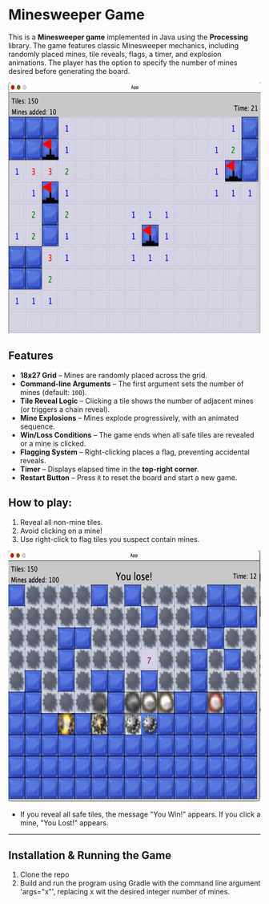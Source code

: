 # Minesweeper Game
This is a **Minesweeper game** implemented in Java using the **Processing** library. The game features classic Minesweeper mechanics, including randomly placed mines, tile reveals, flags, a timer, and explosion animations. The player has the option to specify the number of mines desired before generating the board. 

<img src="minesweeper_prev_1.png" width="600" height="500">


## Features
* **18x27 Grid** – Mines are randomly placed across the grid.  
* **Command-line Arguments** – The first argument sets the number of mines (default: `100`).  
* **Tile Reveal Logic** – Clicking a tile shows the number of adjacent mines (or triggers a chain reveal).  
* **Mine Explosions** – Mines explode progressively, with an animated sequence.  
* **Win/Loss Conditions** – The game ends when all safe tiles are revealed or a mine is clicked.  
* **Flagging System** – Right-clicking places a flag, preventing accidental reveals.  
* **Timer** – Displays elapsed time in the **top-right corner**.  
* **Restart Button** – Press `R` to reset the board and start a new game.  

## How to play: 
1. Reveal all non-mine tiles.
2. Avoid clicking on a mine!
3. Use right-click to flag tiles you suspect contain mines.

<img src="minesweeper_prev_2.png" width="600" height="500">



<!-- ![Minesweeper preview 1](minesweeper_prev_3.png) -->


- If you reveal all safe tiles, the message "You Win!" appears. If you click a mine, "You Lost!" appears.
---

## Installation & Running the Game
1. Clone the repo 
2. Build and run the program using Gradle with the command line argument 'args="x"', replacing x wit the desired integer number of mines.

